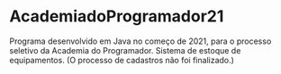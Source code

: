 # AcademiadoProgramador21

Programa desenvolvido em Java no começo de 2021, para o processo seletivo da Academia do Programador. Sistema de estoque de equipamentos. 
(O processo de cadastros não foi finalizado.)
